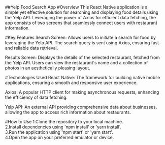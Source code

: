 ##Yelp Food Search App
#Overview
This React Native application is a simple yet effective solution for searching and displaying food details using the Yelp API. Leveraging the power of Axios for efficient data fetching, the app consists of two screens that seamlessly connect users with restaurant information.

#Key Features
Search Screen: Allows users to initiate a search for food by leveraging the Yelp API. The search query is sent using Axios, ensuring fast and reliable data retrieval.

Results Screen: Displays the details of the selected restaurant, fetched from the Yelp API. Users can view the restaurant's name and a collection of photos in an aesthetically pleasing layout.

#Technologies Used
React Native: The framework for building native mobile applications, ensuring a smooth and responsive user experience.

Axios: A popular HTTP client for making asynchronous requests, enhancing the efficiency of data fetching.

Yelp API: An external API providing comprehensive data about businesses, allowing the app to access rich information about restaurants.

#How to Use
1.Clone the repository to your local machine.  
2.Install dependencies using 'npm install' or 'yarn install'.  
3.Run the application using 'npm start' or 'yarn start'.  
4.Open the app on your preferred emulator or device.  
